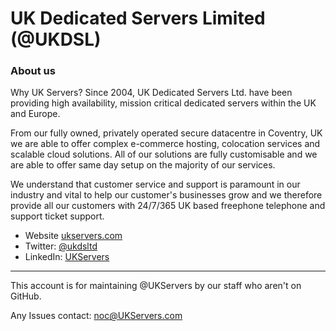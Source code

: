 # UK Dedicated Servers Limited (@UKDSL)

### About us

Why UK Servers?
Since 2004, UK Dedicated Servers Ltd. have been providing high availability, mission critical dedicated servers within the UK and Europe.

From our fully owned, privately operated secure datacentre in Coventry, UK we are able to offer complex e-commerce hosting, colocation services and scalable cloud solutions. All of our solutions are fully customisable and we are able to offer same day setup on the majority of our services.

We understand that customer service and support is paramount in our industry and vital to help our customer's businesses grow and we therefore provide all our customers with 24/7/365 UK based freephone telephone and support ticket support.  

- Website [ukservers.com](https://www.ukservers.com/)
- Twitter: [@ukdsltd](https://twitter.com/ukdsltd)
- LinkedIn: [UKServers](https://www.linkedin.com/company/ukservers/) </center>

<hr>
This account is for maintaining @UKServers by our staff who aren't on GitHub.

Any Issues contact: noc@UKServers.com
